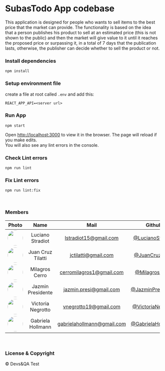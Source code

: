 # SubasTodo App codebase

This application is designed for people who wants to sell items to the best price that the market can provide. The functionality is based on the idea that a person publishes his product to sell at an estimated price (this is not shown to the public) and then the market will give value to it until it reaches the proposed price or surpassing it, in a total of 7 days that the publication lasts, otherwise, the publisher can decide whether to sell the product or not.

### Install dependencies

    npm install

### Setup environment file

create a file at root called `.env` and add this:

    REACT_APP_API=<server url>

### Run App

    npm start

Open [http://localhost:3000](http://localhost:3000) to view it in the browser.
The page will reload if you make edits.\
You will also see any lint errors in the console.

### Check Lint errors

    npm run lint

### Fix Lint errors

    npm run lint:fix

<br>

### Members

|                                                        Photo                                                        |       Name        |            Mail            |                          Github                          |
| :-----------------------------------------------------------------------------------------------------------------: | :---------------: | :------------------------: | :------------------------------------------------------: |
| <img src="https://avatars.githubusercontent.com/u/99558033?v=4" height="50" width="50" style="border-radius:50px">  | Luciano Stradiot  |   lstradiot15@gmail.com    |  [@LucianoStradiot](https://github.com/LucianoStradiot)  |
| <img src="https://avatars.githubusercontent.com/u/87544394?v=4" height="50" width="50" style="border-radius:50px">  | Juan Cruz Tilatti |    jctilatti@gmail.com     |      [@JuanCruzTilatti](https://github.com/Tilajc)       |
| <img src="https://avatars.githubusercontent.com/u/127610561?v=4" height="50" width="50" style="border-radius:50px"> |  Milagros Cerro   |  cerromilagros1@gmail.com  |      [@MilagrosCerro](https://github.com/Milicerro)      |
| <img src="https://avatars.githubusercontent.com/u/79873702?v=4" height="50" width="50" style="border-radius:50px">  | Jazmin Presidente |   jazmin.presi@gmail.com   |   [@JazminPresidente](https://github.com/Jazmin-Presi)   |
| <img src="https://avatars.githubusercontent.com/u/127455772?v=4" height="50" width="50" style="border-radius:50px"> | Victoria Negrotto |   vnegrotto19@gmail.com    | [@VictoriaNegrotto](https://github.com/VictoriaNegrotto) |
| <img src="https://avatars.githubusercontent.com/u/101472952?v=4" height="50" width="50" style="border-radius:50px"> | Gabriela Hollmann | gabrielahollmann@gmail.com |     [@GabrielaHollmann](https://github.com/gabiholl)     |

<br>

### License & Copyright

© Devs&QA Test
